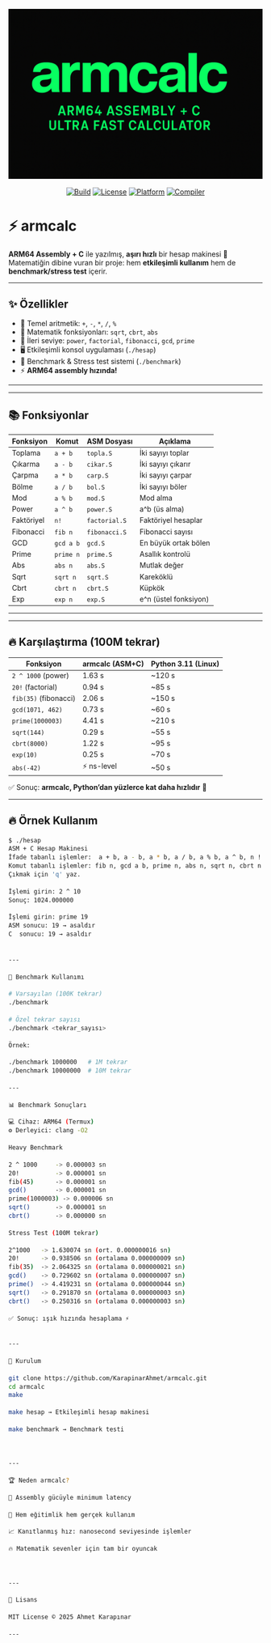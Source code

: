 <p align="center">
  <img src="assets/file_000000003a3c61f58dc1631d5671a774.png" alt="armcalc logo" width="600"/>
</p>

<p align="center">
  <a href="https://github.com/KarapinarAhmet/armcalc/actions"><img src="https://img.shields.io/badge/build-passing-brightgreen?style=flat-square" alt="Build"></a>
  <a href="https://opensource.org/licenses/MIT"><img src="https://img.shields.io/badge/license-MIT-blue?style=flat-square" alt="License"></a>
  <a href="https://en.wikipedia.org/wiki/AArch64"><img src="https://img.shields.io/badge/platform-ARM64-orange?style=flat-square" alt="Platform"></a>
  <a href="https://clang.llvm.org/"><img src="https://img.shields.io/badge/compiler-clang-yellow?style=flat-square" alt="Compiler"></a>
</p>

# ⚡️ armcalc

**ARM64 Assembly + C** ile yazılmış, **aşırı hızlı** bir hesap makinesi 🚀  
Matematiğin dibine vuran bir proje: hem **etkileşimli kullanım** hem de **benchmark/stress test** içerir.  

---

## ✨ Özellikler

- 🔢 Temel aritmetik: `+`, `-`, `*`, `/`, `%`
- 🧮 Matematik fonksiyonları: `sqrt`, `cbrt`, `abs`
- 🚀 İleri seviye: `power`, `factorial`, `fibonacci`, `gcd`, `prime`
- 🖥 Etkileşimli konsol uygulaması (`./hesap`)
- 🧪 Benchmark & Stress test sistemi (`./benchmark`)
- ⚡️ **ARM64 assembly hızında!**

---

---

## 📚 Fonksiyonlar

| Fonksiyon   | Komut      | ASM Dosyası     | Açıklama                  |
|-------------|-----------|-----------------|---------------------------|
| Toplama     | `a + b`   | `topla.S`       | İki sayıyı toplar         |
| Çıkarma     | `a - b`   | `cikar.S`       | İki sayıyı çıkarır        |
| Çarpma      | `a * b`   | `carp.S`        | İki sayıyı çarpar         |
| Bölme       | `a / b`   | `bol.S`         | İki sayıyı böler          |
| Mod         | `a % b`   | `mod.S`         | Mod alma                  |
| Power       | `a ^ b`   | `power.S`       | a^b (üs alma)             |
| Faktöriyel  | `n!`      | `factorial.S`   | Faktöriyel hesaplar       |
| Fibonacci   | `fib n`   | `fibonacci.S`   | Fibonacci sayısı          |
| GCD         | `gcd a b` | `gcd.S`         | En büyük ortak bölen      |
| Prime       | `prime n` | `prime.S`       | Asallık kontrolü          |
| Abs         | `abs n`   | `abs.S`         | Mutlak değer              |
| Sqrt        | `sqrt n`  | `sqrt.S`        | Kareköklü                 |
| Cbrt        | `cbrt n`  | `cbrt.S`        | Küpkök                    |
| Exp         | `exp n`   | `exp.S`         | e^n (üstel fonksiyon)     |

---

---

## 🔥 Karşılaştırma (100M tekrar)

| Fonksiyon            | armcalc (ASM+C) | Python 3.11 (Linux) |
|-----------------------|-----------------|----------------------|
| `2 ^ 1000` (power)    | 1.63 s          | ~120 s               |
| `20!` (factorial)     | 0.94 s          | ~85 s                |
| `fib(35)` (fibonacci) | 2.06 s          | ~150 s               |
| `gcd(1071, 462)`      | 0.73 s          | ~60 s                |
| `prime(1000003)`      | 4.41 s          | ~210 s               |
| `sqrt(144)`           | 0.29 s          | ~55 s                |
| `cbrt(8000)`          | 1.22 s          | ~95 s                |
| `exp(10)`             | 0.25 s          | ~70 s                |
| `abs(-42)`            | ⚡ ns-level      | ~50 s                |

✅ Sonuç: **armcalc, Python’dan yüzlerce kat daha hızlıdır** 🚀

---

## 🔥 Örnek Kullanım

```bash
$ ./hesap
ASM + C Hesap Makinesi
İfade tabanlı işlemler:  a + b, a - b, a * b, a / b, a % b, a ^ b, n !
Komut tabanlı işlemler: fib n, gcd a b, prime n, abs n, sqrt n, cbrt n
Çıkmak için 'q' yaz.

İşlemi girin: 2 ^ 10
Sonuç: 1024.000000

İşlemi girin: prime 19
ASM sonucu: 19 → asaldır
C  sonucu: 19 → asaldır


---

🧪 Benchmark Kullanımı

# Varsayılan (100K tekrar)
./benchmark  

# Özel tekrar sayısı
./benchmark <tekrar_sayısı>

Örnek:

./benchmark 1000000   # 1M tekrar
./benchmark 10000000  # 10M tekrar

---

📊 Benchmark Sonuçları

💻 Cihaz: ARM64 (Termux)
⚙️ Derleyici: clang -O2

Heavy Benchmark

2 ^ 1000     -> 0.000003 sn
20!          -> 0.000001 sn
fib(45)      -> 0.000001 sn
gcd()        -> 0.000001 sn
prime(1000003) -> 0.000006 sn
sqrt()       -> 0.000001 sn
cbrt()       -> 0.000000 sn

Stress Test (100M tekrar)

2^1000   -> 1.630074 sn (ort. 0.000000016 sn)
20!      -> 0.938506 sn (ortalama 0.000000009 sn)
fib(35)  -> 2.064325 sn (ortalama 0.000000021 sn)
gcd()    -> 0.729602 sn (ortalama 0.000000007 sn)
prime()  -> 4.419231 sn (ortalama 0.000000044 sn)
sqrt()   -> 0.291870 sn (ortalama 0.000000003 sn)
cbrt()   -> 0.250316 sn (ortalama 0.000000003 sn)

✅ Sonuç: ışık hızında hesaplama ⚡️


---

🔨 Kurulum

git clone https://github.com/KarapinarAhmet/armcalc.git
cd armcalc
make

make hesap → Etkileşimli hesap makinesi

make benchmark → Benchmark testi



---

🏆 Neden armcalc?

🚀 Assembly gücüyle minimum latency

🧮 Hem eğitimlik hem gerçek kullanım

📈 Kanıtlanmış hız: nanosecond seviyesinde işlemler

🔥 Matematik sevenler için tam bir oyuncak



---

📜 Lisans

MIT License © 2025 Ahmet Karapınar

---
